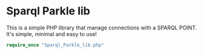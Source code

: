 # Sparql Parkle lib
This is a simple PHP library that manage connections with a SPARQL POINT. It's simple, minimal and easy to use!

```php
require_once "Sparql_Parkle_lib.php"
```
